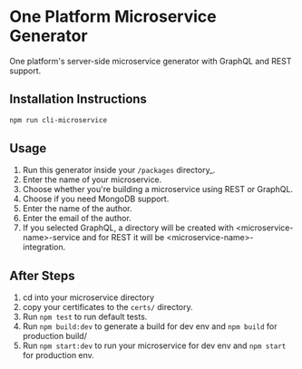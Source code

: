 # One Platform Microservice Generator

One platform's server-side microservice generator with GraphQL and REST support.

## Installation Instructions

```bash
npm run cli-microservice
```

## Usage

1. Run this generator inside your `/packages` directory\_.
2. Enter the name of your microservice.
3. Choose whether you're building a microservice using REST or GraphQL.
4. Choose if you need MongoDB support.
5. Enter the name of the author.
6. Enter the email of the author.
7. If you selected GraphQL, a directory will be created with &lt;microservice-name&gt;-service and for REST it will be &lt;microservice-name&gt;-integration.

## After Steps

1. cd into your microservice directory
2. copy your certificates to the `certs/` directory.
3. Run `npm test` to run default tests.
4. Run `npm build:dev` to generate a build for dev env and `npm build` for production build/
5. Run `npm start:dev` to run your microservice for dev env and `npm start` for production env.
